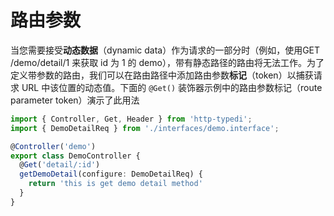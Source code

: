 # 路由参数

当您需要接受**动态数据**（dynamic data）作为请求的一部分时（例如，使用GET /demo/detail/1 来获取 id 为 1 的 demo），带有静态路径的路由将无法工作。为了定义带参数的路由，我们可以在路由路径中添加路由参数**标记**（token）以捕获请求 URL 中该位置的动态值。下面的 `@Get()` 装饰器示例中的路由参数标记（route parameter token）演示了此用法

```ts
import { Controller, Get, Header } from 'http-typedi';
import { DemoDetailReq } from './interfaces/demo.interface';

@Controller('demo')
export class DemoController {
  @Get('detail/:id')
  getDemoDetail(configure: DemoDetailReq) {
    return 'this is get demo detail method'
  }
}
```